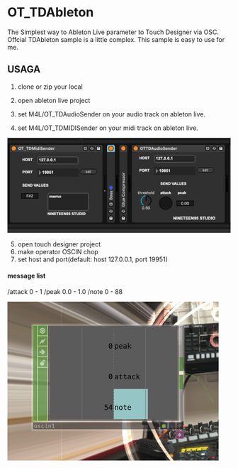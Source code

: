 # OT_TDAbleton
The Simplest way to Ableton Live parameter to Touch Designer via OSC.
Offcial TDAbleton sample is a little complex. This sample is easy to use for me.


## USAGA
1. clone or zip your local

2. open ableton live project
3. set M4L/OT_TDAudioSender on your audio track on ableton live.
4. set M4L/OT_TDMIDISender on your midi track on ableton live.

![setting of ableton live](https://github.com/Taito-Otani/OT_TDAbleton/blob/main/img/img1.png "setting of ableton live")


5. open touch designer project
6. make operator OSCIN chop
7. set host and port(default: host 127.0.0.1, port 19951)



#### message list
/attack 0 - 1
/peak 0.0 - 1.0
/note 0 -  88

![setting of ableton live](https://github.com/Taito-Otani/OT_TDAbleton/blob/main/img/img2.png "setting of ableton live")
